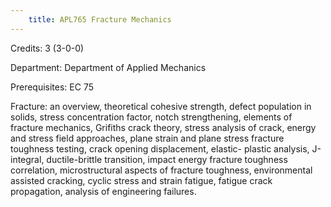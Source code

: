 ```yaml
---
    title: APL765 Fracture Mechanics
---
```

Credits: 3 (3-0-0)

Department: Department of Applied Mechanics

Prerequisites: EC 75

Fracture: an overview, theoretical cohesive strength, defect population in solids, stress concentration factor, notch strengthening, elements of fracture mechanics, Grifiths crack theory, stress analysis of crack, energy and stress field approaches, plane strain and plane stress fracture toughness testing, crack opening displacement, elastic- plastic analysis, J-integral, ductile-brittle transition, impact energy fracture toughness correlation, microstructural aspects of fracture toughness, environmental assisted cracking, cyclic stress and strain fatigue, fatigue crack propagation, analysis of engineering failures.